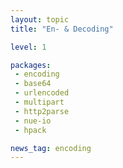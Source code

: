 ```yaml
---
layout: topic
title: "En- & Decoding"

level: 1

packages:
 - encoding
 - base64
 - urlencoded
 - multipart
 - http2parse
 - nue-io
 - hpack

news_tag: encoding
---
```

